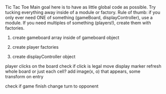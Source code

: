 Tic Tac Toe
Main goal here is to have as little global code as possible. Try tucking everything away inside of a module or factory. Rule of thumb: if you only ever need ONE of something (gameBoard, displayController), use a module. If you need multiples of something (players!), create them with factories. 

1. create gameboard array inside of gameboard object

2. create player factories

3. create displayController object

player clicks on the board
check if click is legal move
display marker
    refresh whole board or just each cell?
    add image(x, o) that appears, some transform on entry

check if game finish
change turn to opponent
